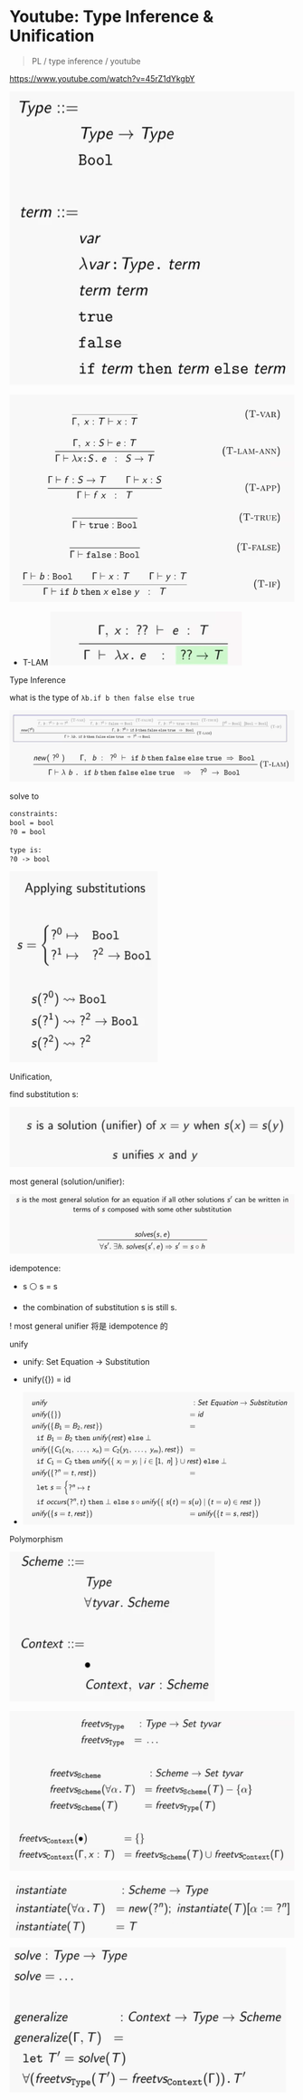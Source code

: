# Youtube: Type Inference & Unification

> PL / type inference / youtube 

https://www.youtube.com/watch?v=45rZ1dYkgbY

![image-20200821141412061](2020-08-21-125502.assets/image-20200821141412061.png)



![image-20200821141426613](2020-08-21-125502.assets/image-20200821141426613.png)

- T-LAM
  ![image-20200821142204582](2020-08-21-125502.assets/image-20200821142204582.png)

Type Inference

what is the type of `λb.if b then false else true`

![image-20200821143842318](2020-08-21-125502.assets/image-20200821143842318.png)

solve to 

```
constraints:
bool = bool
?0 = bool

type is:
?0 -> bool
```

![image-20200821144201640](2020-08-21-125502.assets/image-20200821144201640.png)

Unification,

find substitution s:

![image-20200821144342157](2020-08-21-125502.assets/image-20200821144342157.png)

most general (solution/unifier):

![image-20200821144622231](2020-08-21-125502.assets/image-20200821144622231.png)

idempotence:

- s ⚪ s = s

- the combination of substitution s is still s.

! most general unifier 将是 idempotence 的

unify

- unify: Set Equation -> Substitution

- unify({}) = id
- ![image-20200821145256403](2020-08-21-125502.assets/image-20200821145256403.png)

Polymorphism

![image-20200821150406765](2020-08-21-125502.assets/image-20200821150406765.png)

![image-20200821150727304](2020-08-21-125502.assets/image-20200821150727304.png)

![image-20200821150848174](2020-08-21-125502.assets/image-20200821150848174.png)

![image-20200821150924317](2020-08-21-125502.assets/image-20200821150924317.png)